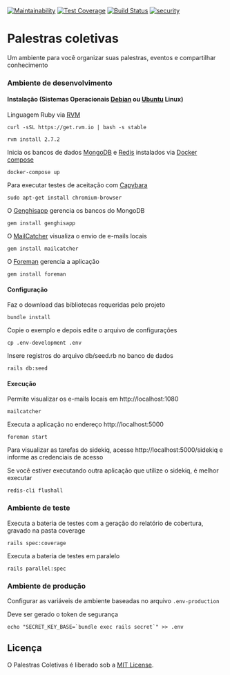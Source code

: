 [![Maintainability](https://api.codeclimate.com/v1/badges/cf2793af7e6bceef3b92/maintainability)](https://codeclimate.com/github/tasafo/palestras-coletivas/maintainability) [![Test Coverage](https://api.codeclimate.com/v1/badges/cf2793af7e6bceef3b92/test_coverage)](https://codeclimate.com/github/tasafo/palestras-coletivas/test_coverage) [![Build Status](https://travis-ci.org/tasafo/palestras-coletivas.svg?branch=master)](https://travis-ci.org/tasafo/palestras-coletivas) [![security](https://hakiri.io/github/tasafo/palestras-coletivas/master.svg)](https://hakiri.io/github/tasafo/palestras-coletivas/master)

# Palestras coletivas

Um ambiente para você organizar suas palestras, eventos e compartilhar conhecimento

### Ambiente de desenvolvimento

#### Instalação (Sistemas Operacionais [Debian](https://www.debian.org/) ou [Ubuntu](https://www.ubuntu.com/) Linux)

Linguagem Ruby via [RVM](http://rvm.io)

    curl -sSL https://get.rvm.io | bash -s stable

    rvm install 2.7.2

Inicia os bancos de dados [MongoDB](https://www.mongodb.com/) e [Redis](https://redis.io/) instalados via [Docker compose](https://docs.docker.com/compose/)

    docker-compose up

Para executar testes de aceitação com [Capybara](https://github.com/thoughtbot/capybara-webkit)

    sudo apt-get install chromium-browser

O [Genghisapp](http://genghisapp.com/) gerencia os bancos do MongoDB

    gem install genghisapp

O [MailCatcher](http://mailcatcher.me) visualiza o envio de e-mails locais

    gem install mailcatcher

O [Foreman](https://github.com/ddollar/foreman) gerencia a aplicação

    gem install foreman

#### Configuração

Faz o download das bibliotecas requeridas pelo projeto

    bundle install

Copie o exemplo e depois edite o arquivo de configurações

    cp .env-development .env

Insere registros do arquivo db/seed.rb no banco de dados

    rails db:seed

#### Execução

Permite visualizar os e-mails locais em http://localhost:1080

    mailcatcher

Executa a aplicação no endereço http://localhost:5000

    foreman start

Para visualizar as tarefas do sidekiq, acesse http://localhost:5000/sidekiq e informe as credenciais de acesso

Se você estiver executando outra aplicação que utilize o sidekiq, é melhor executar

    redis-cli flushall

### Ambiente de teste

Executa a bateria de testes com a geração do relatório de cobertura, gravado na pasta coverage

    rails spec:coverage

Executa a bateria de testes em paralelo

    rails parallel:spec

### Ambiente de produção

Configurar as variáveis de ambiente baseadas no arquivo `.env-production`

Deve ser gerado o token de segurança

    echo "SECRET_KEY_BASE=`bundle exec rails secret`" >> .env

## Licença

O Palestras Coletivas é liberado sob a [MIT License](http://www.opensource.org/licenses/MIT).
